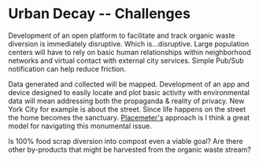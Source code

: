 Urban Decay -- Challenges
=========

Development of an open platform to facilitate and track organic waste diversion is immediately disruptive. Which is...disruptive. Large population centers will have to rely on basic human relationships within neighborhood networks and virtual contact with external city services. Simple Pub/Sub notification can help reduce friction. 

Data generated and collected will be mapped. Development of an app and device designed to easily locate and plot basic activity with environmental data will mean addressing both the propaganda & reality of privacy. New York City for example is about the street. Since life happens on the street the home becomes the sanctuary. [Placemeter's](http://placemeter.com/about) approach is I think a great model for navigating this monumental issue.

Is 100% food scrap diversion into compost even a viable goal? Are there other by-products that might be harvested from the organic waste stream?